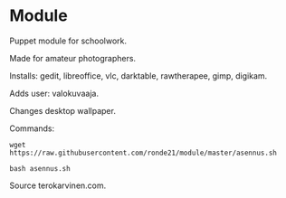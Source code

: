 # Module

Puppet module for schoolwork.

Made for amateur photographers.

Installs: gedit, libreoffice, vlc, darktable, rawtherapee, gimp, digikam.

Adds user: valokuvaaja.

Changes desktop wallpaper.

Commands:

```wget https://raw.githubusercontent.com/ronde21/module/master/asennus.sh```

```bash asennus.sh```


Source terokarvinen.com.
